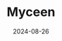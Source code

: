---  
layout: startup_page  
title: "Myceen"  
id: "myceen.com"  
permalink: "/myceenmyceen.com08262024/"  
website: "https://myceen.com/"  
funding_round: "Seed"  
funding_amount: "€1.5M"  
investors: "Enterprise Estonia, Estonian Research Council, German Ministry of Culture, EIT Climate KIC"  
about: "Myceen develops and produces mycelium-based building materials, offering sustainable and innovative solutions for construction and renovation. Their products are designed for high quality, consistency, and style, addressing the growing need for eco-friendly insulation materials in the construction industry. The company ships its products globally."  
markets: "Building Materials, Construction Technology, Sustainable Materials, Biotechnology, CleanTech"  
hq: "Tallinn, Harjumaa, Estonia"  
founded_year: "2021"  
linkedin: "https://www.linkedin.com/company/myceen"  
twitter: ""  
instagram: ""  
facebook: "https://www.facebook.com/Myceen.eu/"  
crunchbase: "https://www.crunchbase.com/organization/myceen"  
pitchbook: ""  

date_display: "26-Aug-2024"  
date: "2024-08-26"

# SEO Optimization  
meta_title: "Myceen - Seed Funding (€1.5M)"  
meta_description: "Myceen, Myceen develops and produces mycelium-based building materials, offering sustainable and innovative solutions for construction and renovation. Their p..."  
meta_keywords: "Myceen, Building Materials, Construction Technology, Sustainable Materials, Biotechnology, CleanTech, Seed funding"  
canonical_url: "https://startup.projectstartups.com/myceenmyceen.com08262024/"  
---